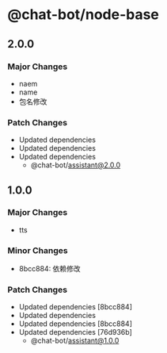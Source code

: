 # @chat-bot/node-base

## 2.0.0

### Major Changes

- naem
- name
- 包名修改

### Patch Changes

- Updated dependencies
- Updated dependencies
- Updated dependencies
  - @chat-bot/assistant@2.0.0

## 1.0.0

### Major Changes

- tts

### Minor Changes

- 8bcc884: 依赖修改

### Patch Changes

- Updated dependencies [8bcc884]
- Updated dependencies
- Updated dependencies [8bcc884]
- Updated dependencies [76d936b]
  - @chat-bot/assistant@1.0.0
